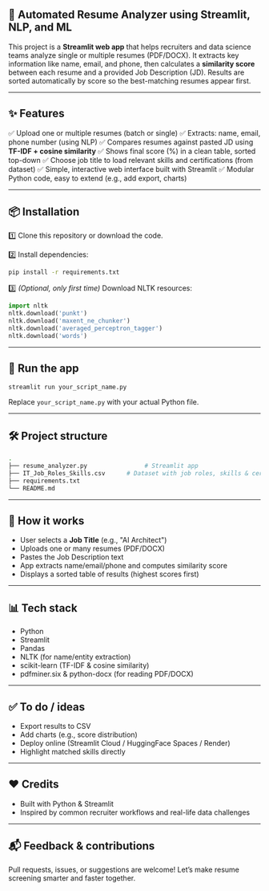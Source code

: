 
## 📄 Automated Resume Analyzer using Streamlit, NLP, and ML

This project is a **Streamlit web app** that helps recruiters and data science teams analyze single or multiple resumes (PDF/DOCX).
It extracts key information like name, email, and phone, then calculates a **similarity score** between each resume and a provided Job Description (JD).
Results are sorted automatically by score so the best-matching resumes appear first.

---

## ✨ **Features**

✅ Upload one or multiple resumes (batch or single)
✅ Extracts: name, email, phone number (using NLP)
✅ Compares resumes against pasted JD using **TF-IDF + cosine similarity**
✅ Shows final score (%) in a clean table, sorted top-down
✅ Choose job title to load relevant skills and certifications (from dataset)
✅ Simple, interactive web interface built with Streamlit
✅ Modular Python code, easy to extend (e.g., add export, charts)

---

## 📦 **Installation**

1️⃣ Clone this repository or download the code.

2️⃣ Install dependencies:

```bash
pip install -r requirements.txt
```

3️⃣ *(Optional, only first time)* Download NLTK resources:

```python
import nltk
nltk.download('punkt')
nltk.download('maxent_ne_chunker')
nltk.download('averaged_perceptron_tagger')
nltk.download('words')
```

---

## 🚀 **Run the app**

```bash
streamlit run your_script_name.py
```

Replace `your_script_name.py` with your actual Python file.

---

## 🛠 **Project structure**

```bash
.
├── resume_analyzer.py                # Streamlit app
├── IT_Job_Roles_Skills.csv      # Dataset with job roles, skills & certifications
├── requirements.txt
└── README.md
```

---

## 🧠 **How it works**

* User selects a **Job Title** (e.g., "AI Architect")
* Uploads one or many resumes (PDF/DOCX)
* Pastes the Job Description text
* App extracts name/email/phone and computes similarity score
* Displays a sorted table of results (highest scores first)

---

## 📊 **Tech stack**

* Python
* Streamlit
* Pandas
* NLTK (for name/entity extraction)
* scikit-learn (TF-IDF & cosine similarity)
* pdfminer.six & python-docx (for reading PDF/DOCX)

---

## ✅ **To do / ideas**

* Export results to CSV
* Add charts (e.g., score distribution)
* Deploy online (Streamlit Cloud / HuggingFace Spaces / Render)
* Highlight matched skills directly

---

## ❤️ **Credits**

* Built with Python & Streamlit
* Inspired by common recruiter workflows and real-life data challenges

---

## 📬 **Feedback & contributions**

Pull requests, issues, or suggestions are welcome!
Let’s make resume screening smarter and faster together.


